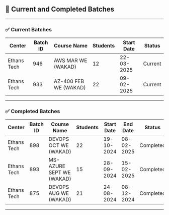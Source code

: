 ## 🚀 **Current and Completed Batches** 

---

### ✅ **Current Batches**
| Center       | Batch ID | Course Name           | Students | Start Date  | Status   |
|--------------|----------|------------------------|----------|-------------|----------|
| Ethans Tech  | 946      | AWS MAR WE (WAKAD)     | 12       | 22-03-2025  | Current  |
| Ethans Tech  | 933      | AZ-400 FEB WE (WAKAD)  | 22       | 09-02-2025  | Current  |

---

### ✅ **Completed Batches**
| Center       | Batch ID | Course Name             | Students | Start Date  | End Date    | Status     |
|--------------|----------|--------------------------|----------|-------------|-------------|------------|
| Ethans Tech  | 898      | DEVOPS OCT WE (WAKAD)    | 22       | 19-10-2024  | 08-02-2025  | Completed  |
| Ethans Tech  | 893      | MS-AZURE SEPT WE (WAKAD) | 15       | 28-09-2024  | 15-02-2025  | Completed  |
| Ethans Tech  | 875      | DEVOPS AUG WE (WAKAD)    | 21       | 24-08-2024  | 08-12-2024  | Completed  |

---
